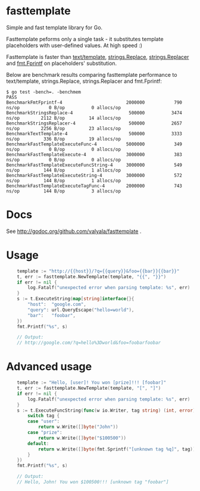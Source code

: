 fasttemplate
============

Simple and fast template library for Go.

Fasttemplate peforms only a single task - it substitutes template placeholders
with user-defined values. At high speed :)

Fasttemplate is faster than [text/template](http://golang.org/pkg/text/template/),
[strings.Replace](http://golang.org/pkg/strings/#Replace),
[strings.Replacer](http://golang.org/pkg/strings/#Replacer)
and [fmt.Fprintf](https://golang.org/pkg/fmt/#Fprintf) on placeholders' substitution.

Below are benchmark results comparing fasttemplate performance to text/template,
strings.Replace, strings.Replacer and fmt.Fprintf:

```
$ go test -bench=. -benchmem
PASS
BenchmarkFmtFprintf-4                   	 2000000	       790 ns/op	       0 B/op	       0 allocs/op
BenchmarkStringsReplace-4               	  500000	      3474 ns/op	    2112 B/op	      14 allocs/op
BenchmarkStringsReplacer-4              	  500000	      2657 ns/op	    2256 B/op	      23 allocs/op
BenchmarkTextTemplate-4                 	  500000	      3333 ns/op	     336 B/op	      19 allocs/op
BenchmarkFastTemplateExecuteFunc-4      	 5000000	       349 ns/op	       0 B/op	       0 allocs/op
BenchmarkFastTemplateExecute-4          	 3000000	       383 ns/op	       0 B/op	       0 allocs/op
BenchmarkFastTemplateExecuteFuncString-4	 3000000	       549 ns/op	     144 B/op	       1 allocs/op
BenchmarkFastTemplateExecuteString-4    	 3000000	       572 ns/op	     144 B/op	       1 allocs/op
BenchmarkFastTemplateExecuteTagFunc-4   	 2000000	       743 ns/op	     144 B/op	       3 allocs/op
```


Docs
====

See http://godoc.org/github.com/valyala/fasttemplate .


Usage
=====

```go
	template := "http://{{host}}/?q={{query}}&foo={{bar}}{{bar}}"
	t, err := fasttemplate.NewTemplate(template, "{{", "}}")
	if err != nil {
		log.Fatalf("unexpected error when parsing template: %s", err)
	}
	s := t.ExecuteString(map[string]interface{}{
		"host":  "google.com",
		"query": url.QueryEscape("hello=world"),
		"bar":   "foobar",
	})
	fmt.Printf("%s", s)

	// Output:
	// http://google.com/?q=hello%3Dworld&foo=foobarfoobar
```


Advanced usage
==============

```go
	template := "Hello, [user]! You won [prize]!!! [foobar]"
	t, err := fasttemplate.NewTemplate(template, "[", "]")
	if err != nil {
		log.Fatalf("unexpected error when parsing template: %s", err)
	}
	s := t.ExecuteFuncString(func(w io.Writer, tag string) (int, error) {
		switch tag {
		case "user":
			return w.Write([]byte("John"))
		case "prize":
			return w.Write([]byte("$100500"))
		default:
			return w.Write([]byte(fmt.Sprintf("[unknown tag %q]", tag)))
		}
	})
	fmt.Printf("%s", s)

	// Output:
	// Hello, John! You won $100500!!! [unknown tag "foobar"]
```
